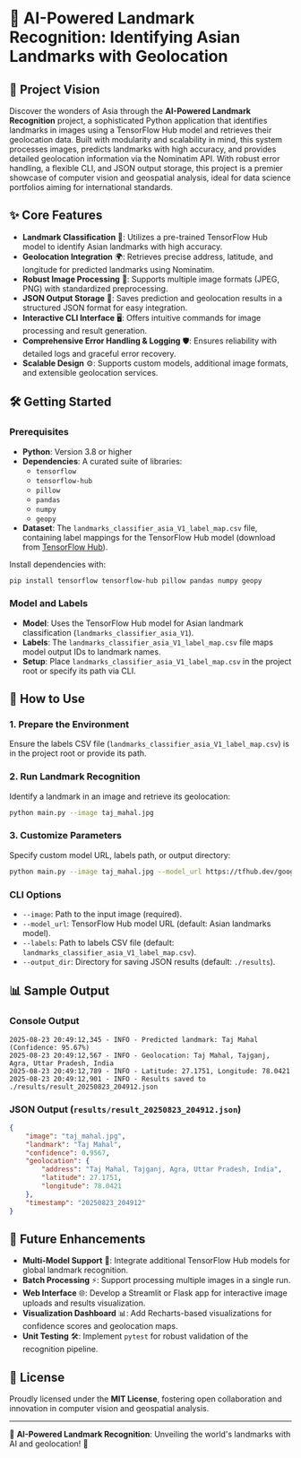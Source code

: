 # 🏯 AI-Powered Landmark Recognition: Identifying Asian Landmarks with Geolocation

## 🌟 Project Vision
Discover the wonders of Asia through the **AI-Powered Landmark Recognition** project, a sophisticated Python application that identifies landmarks in images using a TensorFlow Hub model and retrieves their geolocation data. Built with modularity and scalability in mind, this system processes images, predicts landmarks with high accuracy, and provides detailed geolocation information via the Nominatim API. With robust error handling, a flexible CLI, and JSON output storage, this project is a premier showcase of computer vision and geospatial analysis, ideal for data science portfolios aiming for international standards.

## ✨ Core Features
- **Landmark Classification** 🧠: Utilizes a pre-trained TensorFlow Hub model to identify Asian landmarks with high accuracy.
- **Geolocation Integration** 🌍: Retrieves precise address, latitude, and longitude for predicted landmarks using Nominatim.
- **Robust Image Processing** 📸: Supports multiple image formats (JPEG, PNG) with standardized preprocessing.
- **JSON Output Storage** 📝: Saves prediction and geolocation results in a structured JSON format for easy integration.
- **Interactive CLI Interface** 🖥️: Offers intuitive commands for image processing and result generation.
- **Comprehensive Error Handling & Logging** 🛡️: Ensures reliability with detailed logs and graceful error recovery.
- **Scalable Design** ⚙️: Supports custom models, additional image formats, and extensible geolocation services.

## 🛠️ Getting Started

### Prerequisites
- **Python**: Version 3.8 or higher
- **Dependencies**: A curated suite of libraries:
  - `tensorflow`
  - `tensorflow-hub`
  - `pillow`
  - `pandas`
  - `numpy`
  - `geopy`
- **Dataset**: The `landmarks_classifier_asia_V1_label_map.csv` file, containing label mappings for the TensorFlow Hub model (download from [TensorFlow Hub](https://tfhub.dev/google/on_device_vision/classifier/landmarks_classifier_asia_V1/1)).

Install dependencies with:
```bash
pip install tensorflow tensorflow-hub pillow pandas numpy geopy
```

### Model and Labels
- **Model**: Uses the TensorFlow Hub model for Asian landmark classification (`landmarks_classifier_asia_V1`).
- **Labels**: The `landmarks_classifier_asia_V1_label_map.csv` file maps model output IDs to landmark names.
- **Setup**: Place `landmarks_classifier_asia_V1_label_map.csv` in the project root or specify its path via CLI.

## 🎉 How to Use

### 1. Prepare the Environment
Ensure the labels CSV file (`landmarks_classifier_asia_V1_label_map.csv`) is in the project root or provide its path.

### 2. Run Landmark Recognition
Identify a landmark in an image and retrieve its geolocation:
```bash
python main.py --image taj_mahal.jpg
```

### 3. Customize Parameters
Specify custom model URL, labels path, or output directory:
```bash
python main.py --image taj_mahal.jpg --model_url https://tfhub.dev/google/on_device_vision/classifier/landmarks_classifier_asia_V1/1 --labels landmarks_classifier_asia_V1_label_map.csv --output_dir ./results
```

### CLI Options
- `--image`: Path to the input image (required).
- `--model_url`: TensorFlow Hub model URL (default: Asian landmarks model).
- `--labels`: Path to labels CSV file (default: `landmarks_classifier_asia_V1_label_map.csv`).
- `--output_dir`: Directory for saving JSON results (default: `./results`).

## 📊 Sample Output

### Console Output
```
2025-08-23 20:49:12,345 - INFO - Predicted landmark: Taj Mahal (Confidence: 95.67%)
2025-08-23 20:49:12,567 - INFO - Geolocation: Taj Mahal, Tajganj, Agra, Uttar Pradesh, India
2025-08-23 20:49:12,789 - INFO - Latitude: 27.1751, Longitude: 78.0421
2025-08-23 20:49:12,901 - INFO - Results saved to ./results/result_20250823_204912.json
```

### JSON Output (`results/result_20250823_204912.json`)
```json
{
    "image": "taj_mahal.jpg",
    "landmark": "Taj Mahal",
    "confidence": 0.9567,
    "geolocation": {
        "address": "Taj Mahal, Tajganj, Agra, Uttar Pradesh, India",
        "latitude": 27.1751,
        "longitude": 78.0421
    },
    "timestamp": "20250823_204912"
}
```

## 🌈 Future Enhancements
- **Multi-Model Support** 🚀: Integrate additional TensorFlow Hub models for global landmark recognition.
- **Batch Processing** ⚡: Support processing multiple images in a single run.
- **Web Interface** 🌐: Develop a Streamlit or Flask app for interactive image uploads and results visualization.
- **Visualization Dashboard** 📊: Add Recharts-based visualizations for confidence scores and geolocation maps.
- **Unit Testing** 🛠️: Implement `pytest` for robust validation of the recognition pipeline.

## 📜 License
Proudly licensed under the **MIT License**, fostering open collaboration and innovation in computer vision and geospatial analysis.

---

🌟 **AI-Powered Landmark Recognition**: Unveiling the world's landmarks with AI and geolocation! 🌟